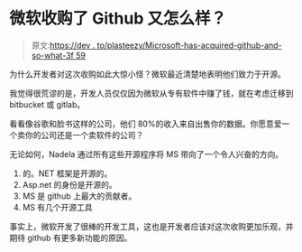 # 微软收购了 Github 又怎么样？

> 原文:[https://dev . to/plasteezy/Microsoft-has-acquired-github-and-so-what-3f 59](https://dev.to/plasteezy/microsoft-has-acquired-github-and-so-what-3f59)

为什么开发者对这次收购如此大惊小怪？微软最近清楚地表明他们致力于开源。

我觉得很荒谬的是，开发人员仅仅因为微软从专有软件中赚了钱，就在考虑迁移到 bitbucket 或 gitlab。

看看像谷歌和脸书这样的公司，他们 80%的收入来自出售你的数据。你愿意爱一个卖你的公司还是一个卖软件的公司？

无论如何，Nadela 通过所有这些开源程序将 MS 带向了一个令人兴奋的方向。

1.  的。NET 框架是开源的。
2.  Asp.net 的身份是开源的。
3.  MS 是 github 上最大的贡献者。
4.  MS 有几个开源工具

事实上，微软开发了很棒的开发工具，这也是开发者应该对这次收购更加乐观，并期待 github 有更多新功能的原因。